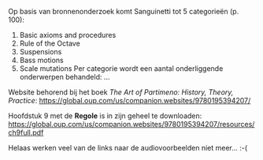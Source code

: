 Op basis van bronnenonderzoek komt Sanguinetti tot 5 categorieën (p. 100):
1. Basic axioms and procedures
2. Rule of the Octave
3. Suspensions
4. Bass motions
5. Scale mutations
Per categorie wordt een aantal onderliggende onderwerpen behandeld:
...

Website behorend bij het boek *The Art of Partimeno: History, Theory, Practice*: https://global.oup.com/us/companion.websites/9780195394207/

Hoofdstuk 9 met de **Regole** is in zijn geheel te downloaden: https://global.oup.com/us/companion.websites/9780195394207/resources/ch9full.pdf

Helaas werken veel van de links naar de audiovoorbeelden niet meer... :-(

